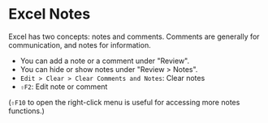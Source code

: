 # Excel Notes

Excel has two concepts: notes and comments. Comments are generally for communication, and notes for information.

- You can add a note or a comment under "Review".
- You can hide or show notes under "Review > Notes".
- `Edit > Clear > Clear Comments and Notes`: Clear notes
- `⇧F2`: Edit note or comment

(`⇧F10` to open the right-click menu is useful for accessing more notes functions.)
